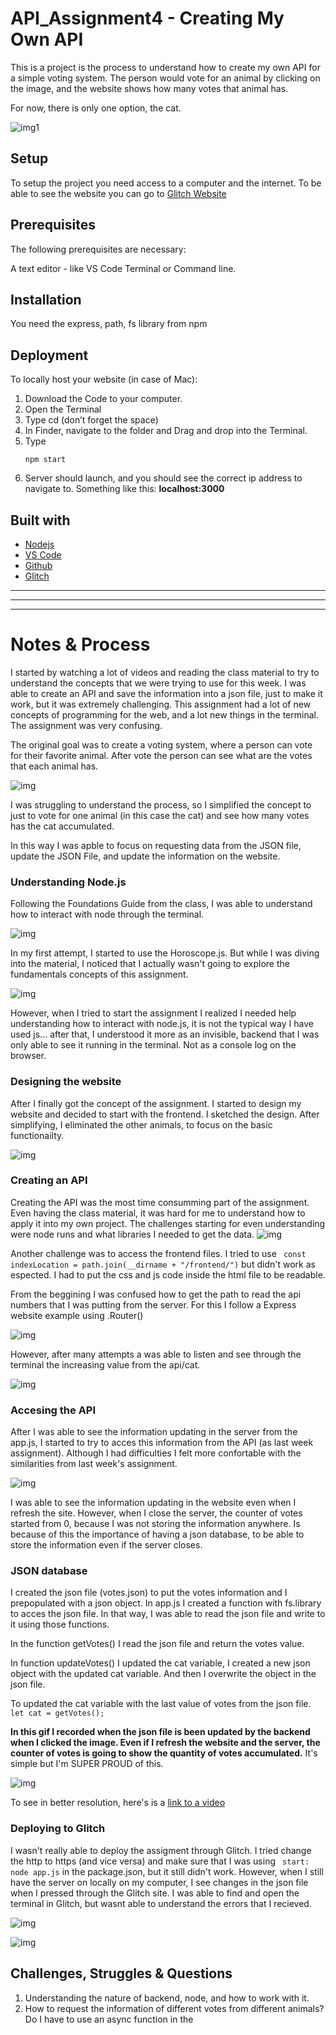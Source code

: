 <!-- Every README should start with an H1 -->
# API_Assignment4 - Creating My Own API 
<!-- A one sentence description of the project or assignment -->
This is a project is the process to understand how to create my own API for a simple voting system. The person would vote for an animal by clicking on the image, and the website shows how many votes that animal has. 

For now, there is only one option, the cat.

![img1](https://github.com/themiscadiz/Assignment4/blob/master/Images/16.png)

<!-- It is good practice to add an about or summary -->

<!-- It is essential to describe how to set up your project -->
## Setup
To setup the project you need access to a computer and the internet. 
To be able to see the website you can go to [Glitch Website](https://glitch.com/edit/#!/themiscadiz-assignment4?path=app.js:12:0)

<!-- Any knowledge or tools you will need before hand -->
## Prerequisites

The following prerequisites are necessary:

A text editor - like VS Code
Terminal or Command line.

<!-- any installation needs should be defined -->
## Installation
You need the express, path, fs library  from npm

<!-- Notes about the deployment -->
## Deployment

To locally host your website (in case of Mac):

1. Download the Code to your computer.
2. Open the Terminal
3. Type cd (don’t forget the space)
4. In Finder, navigate to the folder and Drag and drop into the Terminal.
5. Type <pre><code>npm start</code>
6. Server should launch, and you should see the correct ip address to navigate to. Something like this: **localhost:3000**  

## Built with
* [Nodejs](https://nodejs.org/en/)
* [VS Code](https://code.visualstudio.com/)
* [Github](https://github.com)
* [Glitch](https://glitch.com/)

***
***
***

<!-- For your assignments you might consider  -->
# Notes & Process
I started by watching a lot of videos and reading the class material to try to understand the concepts that we were trying to use for this week. I was able to create an API and save the information into a json file, just to make it work, but it was extremely challenging. This assignment had a lot of new concepts of programming for the web, and a lot new things in the terminal. The assignment was very confusing.

The original goal was to create a voting system, where a person can vote for their favorite animal. After vote the person can see what are the votes that each animal has.

![img](https://github.com/themiscadiz/Assignment4/blob/master/Images/10.png?raw=true)

I was struggling to understand the process, so I simplified the concept to just to vote for one animal (in this case the cat) and see how many votes has the cat accumulated.

In this way I was apble to focus on requesting data from the JSON file, update the JSON File, and update the information on the website.

### Understanding Node.js
Following the Foundations Guide from the class, I was able to  understand how to interact with node through the terminal.

![img](https://github.com/themiscadiz/Assignment4/blob/master/Images/1.png?raw=true)

In my first attempt, I started to use the Horoscope.js. But while I was diving into the material, I noticed that I actually wasn't going to explore the fundamentals concepts of this assignment. 

![img](https://github.com/themiscadiz/Assignment4/blob/master/Images/2.png?raw=true)

However, when I tried to start the assignment I realized I needed help understanding how to interact with node.js, it is not the typical way I have used js... after that, I understood it more as an invisible, backend that I was only able to see it running in the terminal. Not as a console log on the browser.

### Designing the website
After I finally got the concept of the assignment. I started to design my website and decided to start with the frontend. I sketched the design. After simplifying, I eliminated the other animals, to focus on the basic functionailty.

![img](https://github.com/themiscadiz/Assignment4/blob/master/Images/1.gif?raw=true)

### Creating an API
Creating the API was the most time consumming part of the assignment. Even having the class material, it was hard for me to understand how to apply it into my own project. The challenges starting for even understanding were node runs and what libraries I needed to get the data.
![img](https://github.com/themiscadiz/Assignment4/blob/master/Images/4.png?raw=true)

Another challenge was to access the frontend files. I tried to use <code> const indexLocation = path.join(__dirname + "/frontend/")</code> but didn't work as espected. I had to put the css and js code inside the html file to be readable.

From the beggining I was confused how to get the path to read the api numbers that I was putting from the server. For this I follow a Express website example using .Router()

![img](https://github.com/themiscadiz/Assignment4/blob/master/Images/6.png?raw=true)

However, after many attempts a was able to listen and see through the terminal the increasing value from the api/cat.

![img](https://github.com/themiscadiz/Assignment4/blob/master/Images/9.png?raw=true)


### Accesing the API

After I was able to see the information updating in the server from the app.js, I started to try to acces this information from the API (as last week assignment). Although I had difficulties I felt more confortable with the similarities from last week's assignment. 

![img](https://github.com/themiscadiz/Assignment4/blob/master/Images/14.png?raw=true)

I was able to see the information updating in the website even when I refresh the site. However, when I close the server, the counter of votes started from 0, because I was not storing the information anywhere. Is because of this the importance of having a json database, to be able to store the information even if the server closes. 

### JSON database

I created the json file (votes.json) to put the votes information and I prepopulated with a json object. In app.js I created a function with fs.library to acces the json file. In that way, I was able to read the json file and write to it using those functions.

In the function getVotes() I read the json file and return the votes value.

In function updateVotes() I updated the cat variable, I created a new json object with the updated cat variable. And then I overwrite the object in the json file.

To updated the cat variable with the last value of votes from the json file.
<code> let cat = getVotes();</code>

**In this gif I recorded when the json file is been updated by the backend when I clicked the image. Even if I refresh the website and the server, the counter of votes is going to show the quantity of votes accumulated.** It's simple but I'm SUPER PROUD of this.

![img](https://github.com/themiscadiz/Assignment4/blob/master/Images/4.gif?raw=true)

To see in better resolution, here's is a [link to a video](https://github.com/themiscadiz/Assignment4/blob/master/Images/4.mov) 


### Deploying to Glitch
I wasn't really able to deploy the assigment through Glitch. I tried change the http to https (and vice versa) and make sure that I was using <code> start: node app.js</code> in the package.json, but it still didn't work. However, when I still have the server on locally on my computer, I see changes in the json file when I pressed through the Glitch site. I was able to find and open the terminal in Glitch, but wasnt able to understand the errors that I recieved.

![img](https://github.com/themiscadiz/Assignment4/blob/master/Images/15.png?raw=true)

![img](https://github.com/themiscadiz/Assignment4/blob/master/Images/12.png?raw=true)




## Challenges, Struggles & Questions
1. Understanding the nature of backend, node, and how to work with it.
2. How to request the information of different votes from different animals? Do I have to use an async function in the <script> for each animal?
3. Deployment of website in Glitch
 

<!-- References for resources and inspiration -->
## References
[Express](https://expressjs.com/)

[Express - Router](https://expressjs.com/en/4x/api.html#router)

[NPM](https://www.npmjs.com/)

Cat picture from [Unspash](https://unsplash.com/s/photos/cat)

Class Material

## Authors
* [Themis Garcia](https://github.com/themiscadiz) -- NYU ITP student

 
